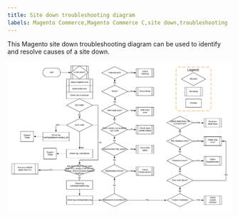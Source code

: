 ```yaml
---
title: Site down troubleshooting diagram
labels: Magento Commerce,Magento Commerce C,site down,troubleshooting
---
```


This Magento site down troubleshooting diagram can be used to identify and resolve causes of a site down.

![site down troubleshooting diagram image](assets/Updated_Site_Down_6.jpeg)
